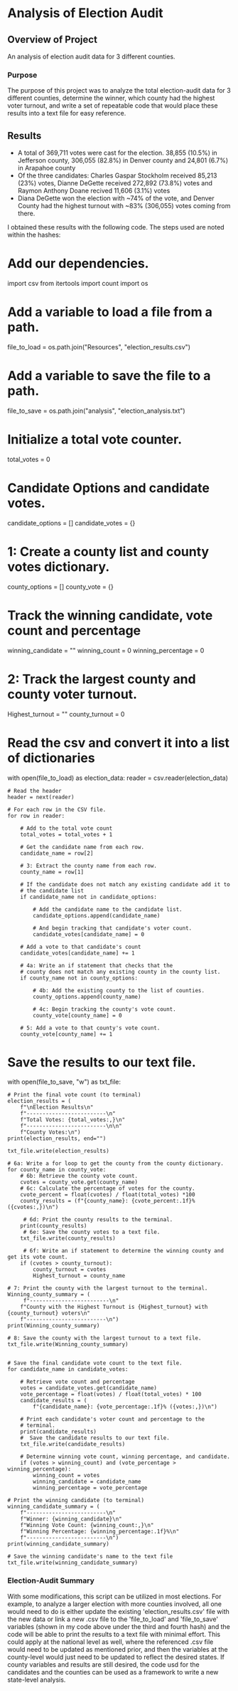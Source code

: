 # Analysis of Election Audit

## Overview of Project
An analysis of election audit data for 3 different counties.

### Purpose
The purpose of this project was to analyze the total election-audit data for 3 different counties, determine the winner, which county had the highest voter turnout, and write a set of repeatable code that would place these results into a text file for easy reference.

## Results

- A total of 369,711 votes were cast for the election. 38,855 (10.5%) in Jefferson county, 306,055 (82.8%) in Denver county and 24,801 (6.7%) in Arapahoe county
- Of the three candidates: Charles Gaspar Stockholm received 85,213 (23%) votes, Dianne DeGette received 272,892 (73.8%) votes and Raymon Anthony Doane recived 11,606 (3.1%) votes
- Diana DeGette won the election with ~74% of the vote, and Denver County had the highest turnout with ~83% (306,055) votes coming from there.

I obtained these results with the following code. The steps used are noted within the hashes:

# Add our dependencies.
import csv
from itertools import count
import os

# Add a variable to load a file from a path.
file_to_load = os.path.join("Resources", "election_results.csv")
# Add a variable to save the file to a path.
file_to_save = os.path.join("analysis", "election_analysis.txt")

# Initialize a total vote counter.
total_votes = 0

# Candidate Options and candidate votes.
candidate_options = []
candidate_votes = {}

# 1: Create a county list and county votes dictionary.
county_options = []
county_vote = {}

# Track the winning candidate, vote count and percentage
winning_candidate = ""
winning_count = 0
winning_percentage = 0

# 2: Track the largest county and county voter turnout.
Highest_turnout = ""
county_turnout = 0


# Read the csv and convert it into a list of dictionaries
with open(file_to_load) as election_data:
    reader = csv.reader(election_data)

    # Read the header
    header = next(reader)

    # For each row in the CSV file.
    for row in reader:

        # Add to the total vote count
        total_votes = total_votes + 1

        # Get the candidate name from each row.
        candidate_name = row[2]

        # 3: Extract the county name from each row.
        county_name = row[1]

        # If the candidate does not match any existing candidate add it to
        # the candidate list
        if candidate_name not in candidate_options:

            # Add the candidate name to the candidate list.
            candidate_options.append(candidate_name)

            # And begin tracking that candidate's voter count.
            candidate_votes[candidate_name] = 0
        
        # Add a vote to that candidate's count
        candidate_votes[candidate_name] += 1

        # 4a: Write an if statement that checks that the
        # county does not match any existing county in the county list.
        if county_name not in county_options:

            # 4b: Add the existing county to the list of counties.
            county_options.append(county_name)
     
            # 4c: Begin tracking the county's vote count.
            county_vote[county_name] = 0

        # 5: Add a vote to that county's vote count.
        county_vote[county_name] += 1


# Save the results to our text file.
with open(file_to_save, "w") as txt_file:

    # Print the final vote count (to terminal)
    election_results = (
        f"\nElection Results\n"
        f"-------------------------\n"
        f"Total Votes: {total_votes:,}\n"
        f"-------------------------\n\n"
        f"County Votes:\n")
    print(election_results, end="")

    txt_file.write(election_results)

    # 6a: Write a for loop to get the county from the county dictionary.
    for county_name in county_vote:
        # 6b: Retrieve the county vote count.
        cvotes = county_vote.get(county_name)
        # 6c: Calculate the percentage of votes for the county.
        cvote_percent = float(cvotes) / float(total_votes) *100
        county_results = (f"{county_name}: {cvote_percent:.1f}% ({cvotes:,})\n")

         # 6d: Print the county results to the terminal.
        print(county_results)
         # 6e: Save the county votes to a text file.
        txt_file.write(county_results)

         # 6f: Write an if statement to determine the winning county and get its vote count.
        if (cvotes > county_turnout):
            county_turnout = cvotes
            Highest_turnout = county_name

    # 7: Print the county with the largest turnout to the terminal.
    Winning_county_summary = (
         f"-------------------------\n"
        f"County with the Highest Turnout is {Highest_turnout} with {county_turnout} voters\n"
        f"-------------------------\n")
    print(Winning_county_summary)

    # 8: Save the county with the largest turnout to a text file.
    txt_file.write(Winning_county_summary)


    # Save the final candidate vote count to the text file.
    for candidate_name in candidate_votes:

        # Retrieve vote count and percentage
        votes = candidate_votes.get(candidate_name)
        vote_percentage = float(votes) / float(total_votes) * 100
        candidate_results = (
            f"{candidate_name}: {vote_percentage:.1f}% ({votes:,})\n")

        # Print each candidate's voter count and percentage to the
        # terminal.
        print(candidate_results)
        #  Save the candidate results to our text file.
        txt_file.write(candidate_results)

        # Determine winning vote count, winning percentage, and candidate.
        if (votes > winning_count) and (vote_percentage > winning_percentage):
            winning_count = votes
            winning_candidate = candidate_name
            winning_percentage = vote_percentage

    # Print the winning candidate (to terminal)
    winning_candidate_summary = (
        f"-------------------------\n"
        f"Winner: {winning_candidate}\n"
        f"Winning Vote Count: {winning_count:,}\n"
        f"Winning Percentage: {winning_percentage:.1f}%\n"
        f"-------------------------\n")
    print(winning_candidate_summary)

    # Save the winning candidate's name to the text file
    txt_file.write(winning_candidate_summary)



### Election-Audit Summary
With some modifications, this script can be utilized in most elections. For example, to analyze a larger election with more counties involved, all one would need to do is either update the existing 'election_results.csv' file with the new data or link a new .csv file to the 'file_to_load' and 'file_to_save' variables (shown in my code above under the third and fourth hash) and the code will be able to print the results to a text file with minimal effort. This could apply at the national level as well, where the referenced .csv file would need to be updated as mentioned prior, and then the variables at the county-level would just need to be updated to reflect the desired states. If county variables and results are still desired, the code usd for the candidates and the counties can be used as a framework to write a new state-level analysis.
